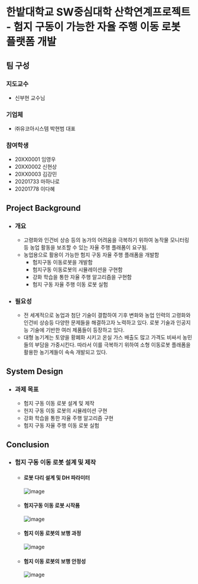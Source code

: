 # 한밭대학교 SW중심대학 산학연계프로젝트 - 험지 구동이 가능한 자율 주행 이동 로봇 플랫폼 개발

## **팀 구성**
### 지도교수
 - 신부현 교수님

### 기업체 
 - ㈜유코아시스템 박현범 대표

### 참여학생
 - 20XX0001 임영우 
 - 20XX0002 신현상
 - 20XX0003 김강민
 - 20201733 마하나로
 - 20201778 이다혜

## Project Background
- ### 개요
   - 고령화와 인건비 상승 등의 농가의 어려움을 극복하기 위하여 농작물 모니터링등 농업 활동을 보조할 수 있는 자율 주행 플래폼이 요구됨. 
   - 농업용으로 활용이 가능한 험지 구동 자율 주행 플래폼을 개발함
     - 험지구동 이동로봇을 개발함
     - 험지구동 이동로봇의 시뮬레이션을 구현함
     - 강화 학습을 통한 자율 주행 알고리즘을 구현함
     - 험지 구동 자율 주행 이동 로봇 실험
- ### 필요성
  - 전 세계적으로 농업과 첨단 기술이 결합하여 기후 변화와 농업 인력의 고령화와 인건비 상승등 다양한 문제들을 해결하고자 노력하고 있다. 로봇 기술과 인공지능 기술에 기반한 여러 제품들이 등장하고 있다.
  - 대형 농기계는 토양을 황폐화 시키고 온실 가스 배출도 많고 가격도 비싸서 농민들의 부담을 가중시킨다. 따라서 이를 극복하기 위하여 소형 이동로봇 플래폼을 활용한 농기계들이 속속 개발되고 있다. 
  
## System Design
  - ### 과제 목표
    - 험지 구동 이동 로봇 설계 및 제작
    - 헌지 구동 이동 로봇의 시뮬레이션 구현
    - 강화 학습을 통한 자율 주행 알고리즘 구현
    - 험지 구동 자율 주행 이동 로봇 실험
  
## Conclusion
- ### 험지 구동 이동 로봇 설계 및 제작
   - #### 로봇 다리 설계 및 DH 파라미터 
     ![image](https://user-images.githubusercontent.com/120447438/208066822-080c9c7e-d784-42dd-93df-47589747fc7e.png)
  - #### 험지구동 이동 로봇 시작품 
    ![image](https://user-images.githubusercontent.com/120447438/208066907-03130b7a-63d2-459e-880c-01797246c8a3.png)
   - #### 험지 이동 로봇의 보행 과정 
     ![image](https://user-images.githubusercontent.com/120447438/208067119-ded7b8e9-aa90-45ea-bbd2-ec1827f1e748.png)
   - #### 험지 이동 로봇의 보행 안정성 
     ![image](https://user-images.githubusercontent.com/120447438/208067351-109c2f16-f298-48dc-9d72-b2002507ada6.png)



